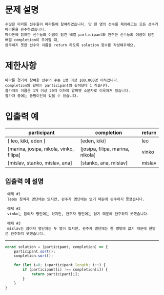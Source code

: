# 문제 설명
```
수많은 마라톤 선수들이 마라톤에 참여하였습니다. 단 한 명의 선수를 제외하고는 모든 선수가 마라톤을 완주하였습니다.
마라톤에 참여한 선수들의 이름이 담긴 배열 participant와 완주한 선수들의 이름이 담긴 배열 completion이 주어질 때,
완주하지 못한 선수의 이름을 return 하도록 solution 함수를 작성해주세요.
```


# 제한사항
```
마라톤 경기에 참여한 선수의 수는 1명 이상 100,000명 이하입니다.
completion의 길이는 participant의 길이보다 1 작습니다.
참가자의 이름은 1개 이상 20개 이하의 알파벳 소문자로 이루어져 있습니다.
참가자 중에는 동명이인이 있을 수 있습니다.
```


# 입출력 예

| participant                             | completion                       | return                        |
|-----------------------------------------|----------------------------------|-------------------------------|
| [ leo, kiki, eden ]                        | [eden, kiki]                     | leo                           |
| [marina, josipa, nikola, vinko, filipa] | [josipa, filipa, marina, nikola] | vinko                         |
| [mislav, stanko, mislav, ana]           | [stanko, ana, mislav]            | mislav                        |



## 입출력 예 설명

```
 예제 #1
 leo는 참여자 명단에는 있지만, 완주자 명단에는 없기 때문에 완주하지 못했습니다.
```
```
 예제 #2
 vinko는 참여자 명단에는 있지만, 완주자 명단에는 없기 때문에 완주하지 못했습니다.
```
```
 예제 #3
 mislav는 참여자 명단에는 두 명이 있지만, 완주자 명단에는 한 명밖에 없기 때문에 한명은 완주하지 못했습니다.
```


- - -


```javascript
const solution = (participant, completion) => {
    participant.sort();
    completion.sort();
    
    for (let i=0; i<participant.length; i++) {
        if (participant[i] !== completion[i]) {
            return participant[i];
        }
    }
}
```